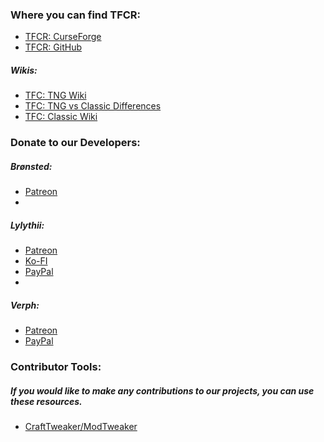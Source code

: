### Where you can find TFCR:
- [TFCR: CurseForge](https://www.curseforge.com/minecraft/modpacks/terrafirmacraft-reloaded)
- [TFCR: GitHub](https://github.com/TerraFirmaCraft-Reloaded)



##### Wikis:
- [TFC: TNG Wiki](https://tng.terrafirmacraft.com/Main_Page)
- [TFC: TNG vs Classic Differences](https://tng.terrafirmacraft.com/Differences_From_Classic>)
- [TFC: Classic Wiki](https://1710-wiki.terrafirmacraft.com/)



### Donate to our Developers:
##### Brønsted:
- [Patreon](https://www.patreon.com/Bronsted)
- 
##### Lylythii:
- [Patreon](https://www.patreon.com/Lylythii)
- [Ko-FI](https://ko-fi.com/lylythii)
- [PayPal](https://www.paypal.com/paypalme/lylythii)
- 
##### Verph:
- [Patreon](https://www.patreon.com/Verph)
- [PayPal](https://www.paypal.com/cgi-bin/webscr?return=https://minecraft.curseforge.com/projects/terrafirmacraft-reloaded?gameCategorySlug=modpacks&projectID=247181&cn=Add+special+instructions+to+the+addon+author()&business=gustav-lund%40outlook.com&bn=PP-DonationsBF:btn_donateCC_LG.gif:NonHosted&cancel_return=https://minecraft.curseforge.com/projects/terrafirmacraft-reloaded?gameCategorySlug=modpacks&projectID=247181&lc=US&item_name=TerraFirmaCraft+Reloaded+(from+curseforge.com)&cmd=_donations&rm=1&no_shipping=1&currency_code=USD)



### Contributor Tools:
##### If you would like to make any contributions to our projects, you can use these resources.
- [CraftTweaker/ModTweaker](https://docs.blamejared.com/1.12/en/Mods/Modtweaker/Modtweaker/)
